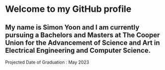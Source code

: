 # Welcome to my GitHub profile 

## My name is Simon Yoon and I am currently pursuing a Bachelors and Masters at The Cooper Union for the Advancement of Science and Art in Electrical Engineering and Computer Science. 

Projected Date of Graduation : May 2023 
